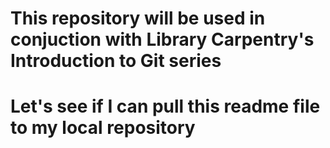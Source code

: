 # This repository will be used in conjuction with Library Carpentry's Introduction to Git series
# Let's see if I can pull this readme file to my local repository
